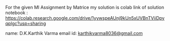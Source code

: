 For the given Ml Assignment by Matrice my solution is
colab link of solution notebook : https://colab.research.google.com/drive/1yywspeAUnj9kUn5xUVBnTViiDpyqplgc?usp=sharing


name: D.K.Karthik Varma
email id: karthikvarma8036@gmail.com
